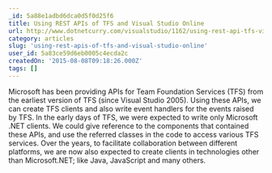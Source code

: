 ```yaml
---
_id: 5a88e1adbd6dca0d5f0d25f6
title: Using REST APIs of TFS and Visual Studio Online
url: http://www.dotnetcurry.com/visualstudio/1162/using-rest-api-tfs-visual-studio-online
category: articles
slug: 'using-rest-apis-of-tfs-and-visual-studio-online'
user_id: 5a83ce59d6eb0005c4ecda2c
createdOn: '2015-08-08T09:18:26.000Z'
tags: []
---
```


Microsoft has been providing APIs for Team Foundation Services (TFS) from the earliest version of TFS (since Visual Studio 2005). Using these APIs, we can create TFS clients and also write event handlers for the events raised by TFS. In the early days of TFS, we were expected to write only Microsoft .NET clients. We could give reference to the components that contained these APIs, and use the referred classes in the code to access various TFS services. Over the years, to facilitate collaboration between different platforms, we are now also expected to create clients in technologies other than Microsoft.NET; like Java, JavaScript and many others.
